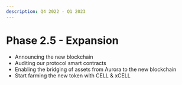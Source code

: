 ```yaml
---
description: Q4 2022 - Q1 2023
---
```


# Phase 2.5 - Expansion

* Announcing the new blockchain&#x20;
* Auditing our protocol smart contracts
* Enabling the bridging of assets from Aurora to the new blockchain
* Start farming the new token with CELL & xCELL&#x20;
